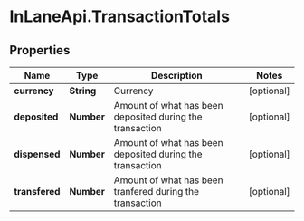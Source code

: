 # InLaneApi.TransactionTotals

## Properties
Name | Type | Description | Notes
------------ | ------------- | ------------- | -------------
**currency** | **String** | Currency | [optional] 
**deposited** | **Number** | Amount of what has been deposited during the transaction | [optional] 
**dispensed** | **Number** | Amount of what has been deposited during the transaction | [optional] 
**transfered** | **Number** | Amount of what has been tranfered during the transaction | [optional] 
